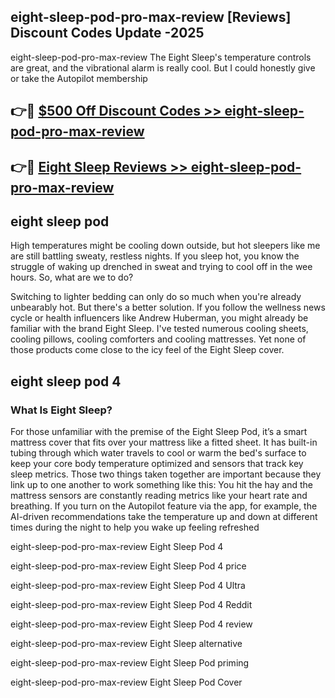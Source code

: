 ## eight-sleep-pod-pro-max-review [Reviews​] Discount Codes Update -2025

eight-sleep-pod-pro-max-review The Eight Sleep's temperature controls are great, and the vibrational alarm is really cool. But I could honestly give or take the Autopilot membership

## 👉🔴 [$500 Off Discount Codes >> eight-sleep-pod-pro-max-review](http://download.freeplayer.one?title=eight-sleep-pod-pro-max-review&ref=18-ES)

## 👉🔴 [Eight Sleep Reviews >> eight-sleep-pod-pro-max-review](http://download.freeplayer.one?title=eight-sleep-pod-pro-max-review&ref=18-ES)

## eight sleep pod

High temperatures might be cooling down outside, but hot sleepers like me are still battling sweaty, restless nights. If you sleep hot, you know the struggle of waking up drenched in sweat and trying to cool off in the wee hours. So, what are we to do?

Switching to lighter bedding can only do so much when you're already unbearably hot. But there's a better solution. If you follow the wellness news cycle or health influencers like Andrew Huberman, you might already be familiar with the brand Eight Sleep. I've tested numerous cooling sheets, cooling pillows, cooling comforters and cooling mattresses. Yet none of those products come close to the icy feel of the Eight Sleep cover.

## eight sleep pod 4

### What Is Eight Sleep?

For those unfamiliar with the premise of the Eight Sleep Pod, it’s a smart mattress cover that fits over your mattress like a fitted sheet. It has built-in tubing through which water travels to cool or warm the bed's surface to keep your core body temperature optimized and sensors that track key sleep metrics. Those two things taken together are important because they link up to one another to work something like this: You hit the hay and the mattress sensors are constantly reading metrics like your heart rate and breathing. If you turn on the Autopilot feature via the app, for example, the AI-driven recommendations take the temperature up and down at different times during the night to help you wake up feeling refreshed

eight-sleep-pod-pro-max-review Eight Sleep Pod 4

eight-sleep-pod-pro-max-review Eight Sleep Pod 4 price

eight-sleep-pod-pro-max-review Eight Sleep Pod 4 Ultra

eight-sleep-pod-pro-max-review Eight Sleep Pod 4 Reddit

eight-sleep-pod-pro-max-review Eight Sleep Pod 4 review

eight-sleep-pod-pro-max-review Eight Sleep alternative

eight-sleep-pod-pro-max-review Eight Sleep Pod priming

eight-sleep-pod-pro-max-review Eight Sleep Pod Cover